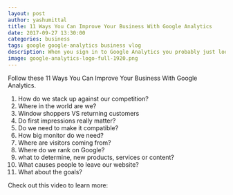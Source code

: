 ```yaml
---
layout: post
author: yashumittal
title: 11 Ways You Can Improve Your Business With Google Analytics
date: 2017-09-27 13:30:00
categories: business
tags: google google-analytics business vlog
description: When you sign in to Google Analytics you probably just look at your overall traffic for the day and see if it was higher or lower than the previous day. After
image: google-analytics-logo-full-1920.png
---
```


Follow these 11 Ways You Can Improve Your Business With Google Analytics.

1. How do we stack up against our competition?
2. Where in the world are we?
3. Window shoppers VS returning customers
4. Do first impressions really matter?
5. Do we need to make it compatible?
6. How big monitor do we need?
7. Where are visitors coming from?
8. Where do we rank on Google?
9. what to determine, new products, services or content?
10. What causes people to leave our website?
11. What about the goals?

Check out this video to learn more:

<div data-type="vimeo" data-video-id="235697339"></div>
